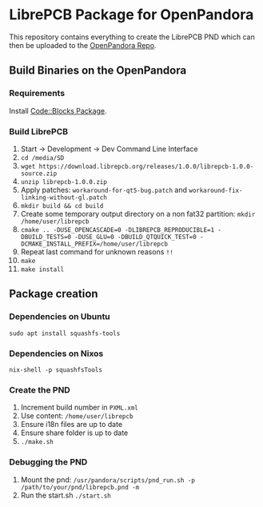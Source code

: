 # LibrePCB Package for OpenPandora

This repository contains everything to create the LibrePCB PND which can then be uploaded to the
[OpenPandora Repo](https://repo.openpandora.org/?page=detail&app=librepcb).

## Build Binaries on the OpenPandora

### Requirements

Install [Code::Blocks Package](http://repo.openpandora.org/?page=detail&app=codeblocks6022).

### Build LibrePCB

1. Start -> Development -> Dev Command Line Interface
2. `cd /media/SD`
3. `wget https://download.librepcb.org/releases/1.0.0/librepcb-1.0.0-source.zip`
4. `unzip librepcb-1.0.0.zip`
5. Apply patches: `workaround-for-qt5-bug.patch` and `workaround-fix-linking-without-gl.patch`
6. `mkdir build && cd build`
7. Create some temporary output directory on a non fat32 partition: `mkdir /home/user/librepcb`
8. `cmake .. -DUSE_OPENCASCADE=0 -DLIBREPCB_REPRODUCIBLE=1 -DBUILD_TESTS=0 -DUSE_GLU=0 -DBUILD_QTQUICK_TEST=0 -DCMAKE_INSTALL_PREFIX=/home/user/librepcb`
9. Repeat last command for unknown reasons `!!`
10. `make`
11. `make install`


## Package creation

### Dependencies on Ubuntu

```
sudo apt install squashfs-tools
```

### Dependencies on Nixos

```
nix-shell -p squashfsTools
```

### Create the PND

1. Increment build number in `PXML.xml`
2. Use content: `/home/user/librepcb`
3. Ensure i18n files are up to date
4. Ensure share folder is up to date
5. `./make.sh`

### Debugging the PND

1. Mount the pnd: `/usr/pandora/scripts/pnd_run.sh -p /path/to/your/pnd/librepcb.pnd -m`
2. Run the start.sh `./start.sh`

